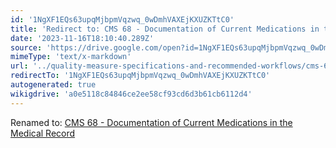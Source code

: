```yaml
---
id: '1NgXF1EQs63upqMjbpmVqzwq_0wDmhVAXEjKXUZKTtC0'
title: 'Redirect to: CMS 68 - Documentation of Current Medications in the Medical Record'
date: '2023-11-16T18:10:40.289Z'
source: 'https://drive.google.com/open?id=1NgXF1EQs63upqMjbpmVqzwq_0wDmhVAXEjKXUZKTtC0'
mimeType: 'text/x-markdown'
url: '../quality-measure-specifications-and-recommended-workflows/cms-68-documentation-of-current-medications-in-the-medical-record.md'
redirectTo: '1NgXF1EQs63upqMjbpmVqzwq_0wDmhVAXEjKXUZKTtC0'
autogenerated: true
wikigdrive: 'a0e5118c84846ce2ee58cf93cd6d3b61cb6112d4'
---
```

Renamed to: [CMS 68 - Documentation of Current Medications in the Medical Record](../quality-measure-specifications-and-recommended-workflows/cms-68-documentation-of-current-medications-in-the-medical-record.md)
